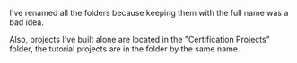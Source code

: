 I've renamed all the folders because keeping them with the full name was a bad idea.

Also, projects I've built alone are located in the "Certification Projects"
folder, the tutorial projects are in the folder by the same name.
